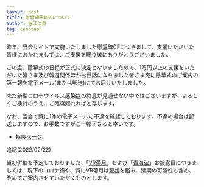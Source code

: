 ```yaml
---
layout: post
title: 慰霊碑除幕式について
author: 堀江仁貴
tag: cenotaph
---
```

昨年、当会サイトで実施いたしました慰霊碑CFにつきまして、支援いただいた皆様におかれましては、ご支援を賜り誠にありがとうございました。

この度、除幕式の日程が正式に決定となりましたので、1万円以上の支援をいただいた皆さま及び報道関係ほかお世話になりました皆さま宛に除幕式のご案内の第一報を電子メール(または郵送)にてお届けいたしました。

未だ新型コロナウイルス感染症の終息が見通せない中ではございますが、よろしくご検討のうえ、ご臨席賜れればと存じます。

なお、当会で既に1件の電子メールの不達を確認しております。不達の場合は郵送しますので、お手数ですがご一報下さると幸いです。

- [特設ページ](/activities/cenotaph.html)

追記(2022/02/22)

当初併催を予定しておりました、「[VR菊月](/activities/vr-destroyer-kikuzuki.html)」および「[青海波](https://www.seigaiha.com)」お披露目につきましては、現下のコロナ禍や、特にVR菊月は[現状](/articles/obituary.html)を鑑み、延期の可能性も含め、改めてご案内させていただくものとします。
